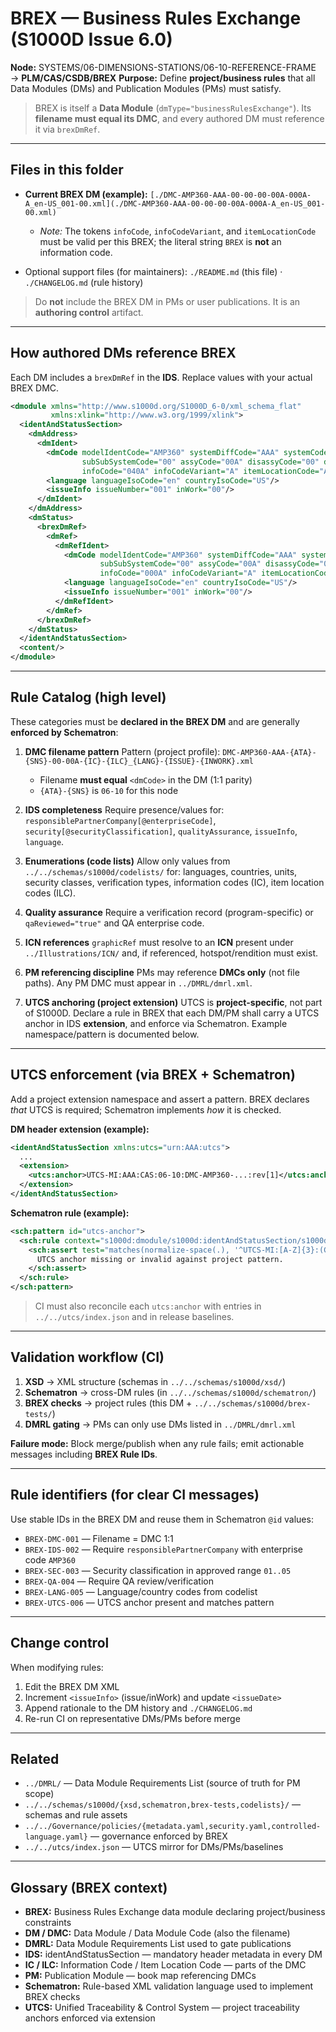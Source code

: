 # BREX — Business Rules Exchange (S1000D Issue 6.0)

**Node:** SYSTEMS/06-DIMENSIONS-STATIONS/06-10-REFERENCE-FRAME → **PLM/CAS/CSDB/BREX**
**Purpose:** Define **project/business rules** that all Data Modules (DMs) and Publication Modules (PMs) must satisfy.

> BREX is itself a **Data Module** (`dmType="businessRulesExchange"`). Its **filename must equal its DMC**, and every authored DM must reference it via `brexDmRef`.

---

## Files in this folder

* **Current BREX DM (example):**
  `[./DMC-AMP360-AAA-00-00-00-00A-000A-A_en-US_001-00.xml](./DMC-AMP360-AAA-00-00-00-00A-000A-A_en-US_001-00.xml)`

  * *Note:* The tokens `infoCode`, `infoCodeVariant`, and `itemLocationCode` must be valid per this BREX; the literal string `BREX` is **not** an information code.
* Optional support files (for maintainers):
  `./README.md` (this file) · `./CHANGELOG.md` (rule history)

> Do **not** include the BREX DM in PMs or user publications. It is an **authoring control** artifact.

---

## How authored DMs reference BREX

Each DM includes a `brexDmRef` in the **IDS**. Replace values with your actual BREX DMC.

```xml
<dmodule xmlns="http://www.s1000d.org/S1000D_6-0/xml_schema_flat"
         xmlns:xlink="http://www.w3.org/1999/xlink">
  <identAndStatusSection>
    <dmAddress>
      <dmIdent>
        <dmCode modelIdentCode="AMP360" systemDiffCode="AAA" systemCode="06" subSystemCode="10"
                subSubSystemCode="00" assyCode="00A" disassyCode="00" disassyCodeVariant="0"
                infoCode="040A" infoCodeVariant="A" itemLocationCode="A"/>
        <language languageIsoCode="en" countryIsoCode="US"/>
        <issueInfo issueNumber="001" inWork="00"/>
      </dmIdent>
    </dmAddress>
    <dmStatus>
      <brexDmRef>
        <dmRef>
          <dmRefIdent>
            <dmCode modelIdentCode="AMP360" systemDiffCode="AAA" systemCode="00" subSystemCode="00"
                    subSubSystemCode="00" assyCode="00A" disassyCode="00" disassyCodeVariant="0"
                    infoCode="000A" infoCodeVariant="A" itemLocationCode="A"/>
            <language languageIsoCode="en" countryIsoCode="US"/>
            <issueInfo issueNumber="001" inWork="00"/>
          </dmRefIdent>
        </dmRef>
      </brexDmRef>
    </dmStatus>
  </identAndStatusSection>
  <content/>
</dmodule>
```

---

## Rule Catalog (high level)

These categories must be **declared in the BREX DM** and are generally **enforced by Schematron**:

1. **DMC filename pattern**
   Pattern (project profile):
   `DMC-AMP360-AAA-{ATA}-{SNS}-00-00A-{IC}-{ILC}_{LANG}-{ISSUE}-{INWORK}.xml`

   * Filename **must equal** `<dmCode>` in the DM (1:1 parity)
   * `{ATA}-{SNS}` is `06-10` for this node

2. **IDS completeness**
   Require presence/values for:
   `responsiblePartnerCompany[@enterpriseCode]`, `security[@securityClassification]`, `qualityAssurance`, `issueInfo`, `language`.

3. **Enumerations (code lists)**
   Allow only values from `../../schemas/s1000d/codelists/` for:
   languages, countries, units, security classes, verification types, information codes (IC), item location codes (ILC).

4. **Quality assurance**
   Require a verification record (program-specific) or `qaReviewed="true"` and QA enterprise code.

5. **ICN references**
   `graphicRef` must resolve to an **ICN** present under `../Illustrations/ICN/` and, if referenced, hotspot/rendition must exist.

6. **PM referencing discipline**
   PMs may reference **DMCs only** (not file paths). Any PM DMC must appear in `../DMRL/dmrl.xml`.

7. **UTCS anchoring (project extension)**
   UTCS is **project-specific**, not part of S1000D. Declare a rule in BREX that each DM/PM shall carry a UTCS anchor in IDS **extension**, and enforce via Schematron. Example namespace/pattern is documented below.

---

## UTCS enforcement (via BREX + Schematron)

Add a project extension namespace and assert a pattern. BREX declares *that* UTCS is required; Schematron implements *how* it is checked.

**DM header extension (example):**

```xml
<identAndStatusSection xmlns:utcs="urn:AAA:utcs">
  ...
  <extension>
    <utcs:anchor>UTCS-MI:AAA:CAS:06-10:DMC-AMP360-...:rev[1]</utcs:anchor>
  </extension>
</identAndStatusSection>
```

**Schematron rule (example):**

```xml
<sch:pattern id="utcs-anchor">
  <sch:rule context="s1000d:dmodule/s1000d:identAndStatusSection/s1000d:extension/utcs:anchor">
    <sch:assert test="matches(normalize-space(.), '^UTCS-MI:[A-Z]{3}:(CAS|SYS):[0-9]{2}-[0-9]{2}:.+:rev\\[[0-9A-Za-z\\.]+\\]$')">
      UTCS anchor missing or invalid against project pattern.
    </sch:assert>
  </sch:rule>
</sch:pattern>
```

> CI must also reconcile each `utcs:anchor` with entries in `../../utcs/index.json` and in release baselines.

---

## Validation workflow (CI)

1. **XSD** → XML structure (schemas in `../../schemas/s1000d/xsd/`)
2. **Schematron** → cross-DM rules (in `../../schemas/s1000d/schematron/`)
3. **BREX checks** → project rules (this DM + `../../schemas/s1000d/brex-tests/`)
4. **DMRL gating** → PMs can only use DMs listed in `../DMRL/dmrl.xml`

**Failure mode:** Block merge/publish when any rule fails; emit actionable messages including **BREX Rule IDs**.

---

## Rule identifiers (for clear CI messages)

Use stable IDs in the BREX DM and reuse them in Schematron `@id` values:

* `BREX-DMC-001` — Filename = DMC 1:1
* `BREX-IDS-002` — Require `responsiblePartnerCompany` with enterprise code `AMP360`
* `BREX-SEC-003` — Security classification in approved range `01..05`
* `BREX-QA-004` — Require QA review/verification
* `BREX-LANG-005` — Language/country codes from codelist
* `BREX-UTCS-006` — UTCS anchor present and matches pattern

---

## Change control

When modifying rules:

1. Edit the BREX DM XML
2. Increment `<issueInfo>` (issue/inWork) and update `<issueDate>`
3. Append rationale to the DM history and `./CHANGELOG.md`
4. Re-run CI on representative DMs/PMs before merge

---

## Related

* `../DMRL/` — Data Module Requirements List (source of truth for PM scope)
* `../../schemas/s1000d/{xsd,schematron,brex-tests,codelists}/` — schemas and rule assets
* `../../Governance/policies/{metadata.yaml,security.yaml,controlled-language.yaml}` — governance enforced by BREX
* `../../utcs/index.json` — UTCS mirror for DMs/PMs/baselines

---

## Glossary (BREX context)

* **BREX:** Business Rules Exchange data module declaring project/business constraints
* **DM / DMC:** Data Module / Data Module Code (also the filename)
* **DMRL:** Data Module Requirements List used to gate publications
* **IDS:** identAndStatusSection — mandatory header metadata in every DM
* **IC / ILC:** Information Code / Item Location Code — parts of the DMC
* **PM:** Publication Module — book map referencing DMCs
* **Schematron:** Rule-based XML validation language used to implement BREX checks
* **UTCS:** Unified Traceability & Control System — project traceability anchors enforced via extension

